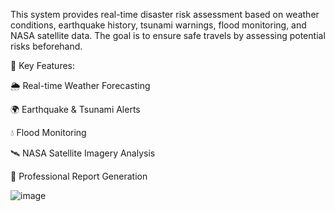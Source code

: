 This system provides real-time disaster risk assessment based on weather conditions, earthquake history, tsunami warnings, flood monitoring, and NASA satellite data.
The goal is to ensure safe travels by assessing potential risks beforehand.

📌 Key Features:

🌦 Real-time Weather Forecasting

🌍 Earthquake & Tsunami Alerts

💧 Flood Monitoring

🛰 NASA Satellite Imagery Analysis

📄 Professional Report Generation


![image](https://github.com/user-attachments/assets/f565d49c-d506-48c7-b731-b72053e71ece)
